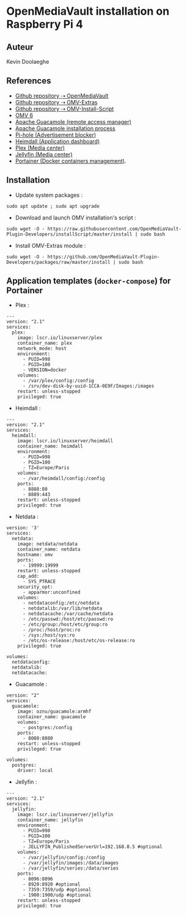 # OpenMediaVault installation on Raspberry Pi 4

## Auteur

Kevin Doolaeghe

## References

* [Github repository ⇢ OpenMediaVault](https://github.com/openmediavault/openmediavault)
* [Github repository ⇢ OMV-Extras](https://github.com/OpenMediaVault-Plugin-Developers/packages)
* [Github repository ⇢ OMV-Install-Script](https://github.com/OpenMediaVault-Plugin-Developers/installScript)
* [OMV 6](https://forum.openmediavault.org/index.php?thread/39490-install-omv6-on-debian-11-bullseye/)
* [Apache Guacamole (remote access manager)](https://guacamole.apache.org/)
* [Apache Guacamole installation process](https://www.wundertech.net/how-to-setup-apache-guacamole-on-a-raspberry-pi/)
* [Pi-hole (Advertisement blocker)](https://www.it-connect.fr/pi-hole-un-bloqueur-de-pubs-pour-tout-votre-reseau/)
* [Heimdall (Application dashboard)](https://hub.docker.com/r/linuxserver/heimdall)
* [Plex (Media center)](https://hub.docker.com/r/linuxserver/plex)
* [Jellyfin (Media center)](https://hub.docker.com/r/jellyfin/jellyfin)
* [Portainer (Docker containers management)](https://www.portainer.io/).

## Installation

* Update system packages :
```
sudo apt update ; sudo apt upgrade
```

* Download and launch OMV installation's script :
```
sudo wget -O - https://raw.githubusercontent.com/OpenMediaVault-Plugin-Developers/installScript/master/install | sudo bash
```

* Install OMV-Extras module :
```
sudo wget -O - https://github.com/OpenMediaVault-Plugin-Developers/packages/raw/master/install | sudo bash
```

## Application templates (`docker-compose`) for Portainer

* Plex :
```
---
version: "2.1"
services:
  plex:
    image: lscr.io/linuxserver/plex
    container_name: plex
    network_mode: host
    environment:
      - PUID=998
      - PGID=100
      - VERSION=docker
    volumes:
      - /var/plex/config:/config
      - /srv/dev-disk-by-uuid-1CCA-0E9F/Images:/images
    restart: unless-stopped
    privileged: true
```

* Heimdall :
```
---
version: "2.1"
services:
  heimdall:
    image: lscr.io/linuxserver/heimdall
    container_name: heimdall
    environment:
      - PUID=998
      - PGID=100
      - TZ=Europe/Paris
    volumes:
      - /var/heimdall/config:/config
    ports:
      - 8888:80
      - 8889:443
    restart: unless-stopped
    privileged: true
```

* Netdata :
```
version: '3'
services:
  netdata:
    image: netdata/netdata
    container_name: netdata
    hostname: omv
    ports:
      - 19999:19999
    restart: unless-stopped
    cap_add:
      - SYS_PTRACE
    security_opt:
      - apparmor:unconfined
    volumes:
      - netdataconfig:/etc/netdata
      - netdatalib:/var/lib/netdata
      - netdatacache:/var/cache/netdata
      - /etc/passwd:/host/etc/passwd:ro
      - /etc/group:/host/etc/group:ro
      - /proc:/host/proc:ro
      - /sys:/host/sys:ro
      - /etc/os-release:/host/etc/os-release:ro
    privileged: true

volumes:
  netdataconfig:
  netdatalib:
  netdatacache:
```

* Guacamole :
```
version: "2"
services:
  guacamole:
    image: oznu/guacamole:armhf
    container_name: guacamole
    volumes:
      - postgres:/config
    ports:
      - 8080:8080
    restart: unless-stopped
    privileged: true

volumes:
  postgres:
    driver: local
```

* Jellyfin :
```
---
version: "2.1"
services:
  jellyfin:
    image: lscr.io/linuxserver/jellyfin
    container_name: jellyfin
    environment:
      - PUID=998
      - PGID=100
      - TZ=Europe/Paris
      - JELLYFIN_PublishedServerUrl=192.168.0.5 #optional
    volumes:
      - /var/jellyfin/config:/config
      - /var/jellyfin/images:/data/images
      - /var/jellyfin/series:/data/series
    ports:
      - 8096:8096
      - 8920:8920 #optional
      - 7359:7359/udp #optional
      - 1900:1900/udp #optional
    restart: unless-stopped
    privileged: true
```
